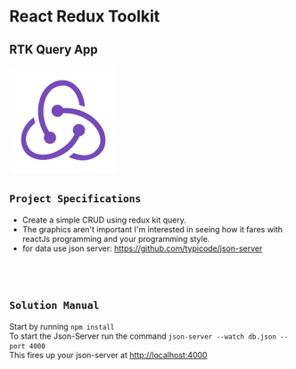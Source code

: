 # React Redux Toolkit
## RTK Query App


![ReactJs](./public/logo192.png)

## `Project Specifications`

- Create a simple CRUD using redux kit query.
- The graphics aren't important I'm interested in seeing how it fares with reactJs programming and your programming style.
- for data use json server: https://github.com/typicode/json-server
<br/><br/><br/><br/>
## `Solution Manual`
Start by running `npm install`<br/>
To start the Json-Server run the command `json-server --watch db.json --port 4000` <br/>
This fires up your json-server at  [http://localhost:4000](http://localhost:4000)

